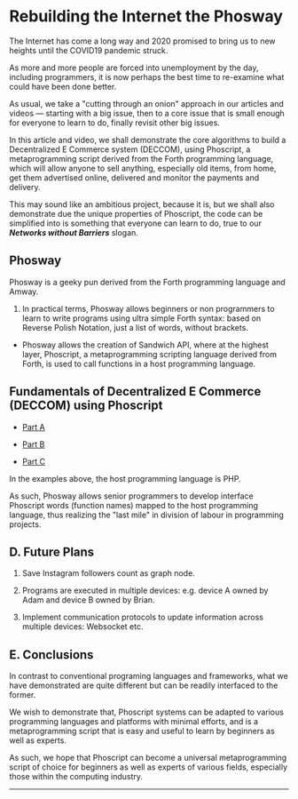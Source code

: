 # Rebuilding the Internet the Phosway

The Internet has come a long way and 2020 promised to bring us to new heights until the COVID19 pandemic struck.

As more and more people are forced into unemployment by the day, including programmers, it is now perhaps the best time to re-examine what could have been done better.

As usual, we take a "cutting through an onion" approach in our articles and videos &mdash; starting with a big issue, then to a core issue that is small enough for everyone to learn to do, finally revisit other big issues.

In this article and video, we shall demonstrate the core algorithms to build a Decentralized E Commerce system (DECCOM), using Phoscript, a metaprogramming script derived from the Forth programming language, which will allow anyone to sell anything, especially old items, from home, get them advertised online, delivered and monitor the payments and delivery.

This may sound like an ambitious project, because it is, but we shall also demonstrate due the unique properties of Phoscript, the code can be simplified into is something that everyone can learn to do, true to our ___Networks without Barriers___ slogan.



## Phosway

Phosway is a geeky pun derived from the Forth programming language and Amway.

1) In practical terms, Phosway allows beginners or non programmers to learn to write programs using ultra simple Forth syntax: based on Reverse Polish Notation, just a list of words, without brackets.

- Phosway allows the creation of Sandwich API, where at the highest layer, Phoscript, a metaprogramming scripting language derived from Forth, is used to call functions in a host programming language.


## Fundamentals of Decentralized E Commerce (DECCOM) using Phoscript

- [Part A](https://github.com/udexon/Phosway/blob/master/12_A_Graph_JSON.md)

- [Part B](https://github.com/udexon/Phosway/blob/master/12_B_Scenarios_Code.md)

- [Part C](https://github.com/udexon/Phosway/blob/master/12_C_Self_Node.md)

In the examples above, the host programming language is PHP.

As such, Phosway allows senior programmers to develop interface Phoscript words (function names) mapped to the host programming language, thus realizing the "last mile" in division of labour in programming projects. 


## D. Future Plans

1. Save Instagram followers count as graph node.

2. Programs are executed in multiple devices: e.g. device A owned by Adam and device B owned by Brian.

3. Implement communication protocols to update information across multiple devices: Websocket etc. 


## E. Conclusions

In contrast to conventional programing languages and frameworks, what we have demonstrated are quite different but can be readily interfaced to the former.

We wish to demonstrate that, Phoscript systems can be adapted to various programming languages and platforms with minimal efforts, and is a metaprogramming script that is easy and useful to learn by beginners as well as experts.

As such, we hope that Phoscript can become a universal metaprogramming script of choice for beginners as well as experts of various fields, especially those within the computing industry.


<hr>

<!--

Phoscript is the least cost common denominator that can be translated into any platforms or programming languages.


To show readers and viewers how simple our lesson is:

1222 role name mknode

Or mn ??

### Graph File JSON
Story / Scenario to Code.
Adam passes Can A to Brian.
Brian carries Can A to store room.
Create nodes for the above.

-->
